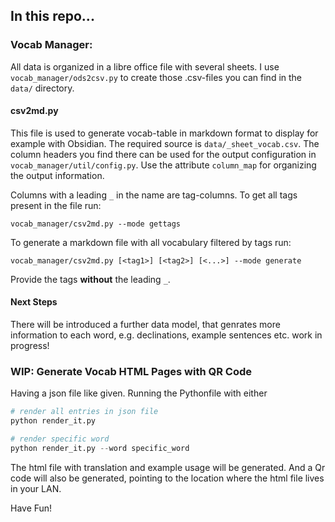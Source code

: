 ## In this repo...

### Vocab Manager:
All data is organized in a libre office file with several sheets. I use `vocab_manager/ods2csv.py` to create those .csv-files you can find in the `data/` directory.

#### csv2md.py
This file is used to generate vocab-table in markdown format to display for example with Obsidian. The required source is `data/_sheet_vocab.csv`. The column headers you find there can be used for the output configuration in `vocab_manager/util/config.py`. Use the attribute `column_map` for organizing the output information.

Columns with a leading `_` in the name are tag-columns. To get all tags present in the file run:
```
vocab_manager/csv2md.py --mode gettags
```

To generate a markdown file with all vocabulary filtered by tags run:
```
vocab_manager/csv2md.py [<tag1>] [<tag2>] [<...>] --mode generate 
```
Provide the tags **without** the leading `_`.

#### Next Steps
There will be introduced a further data model, that genrates more information to each word, e.g. declinations, example sentences etc. work in progress!

### WIP: Generate Vocab HTML Pages with QR Code

Having a json file like given. Running the Pythonfile with either
 
```python
# render all entries in json file
python render_it.py

# render specific word
python render_it.py --word specific_word
```

The html file with translation and example usage will be generated. And a Qr code will also be generated, pointing to the location where the html file lives in your LAN.

Have Fun!
